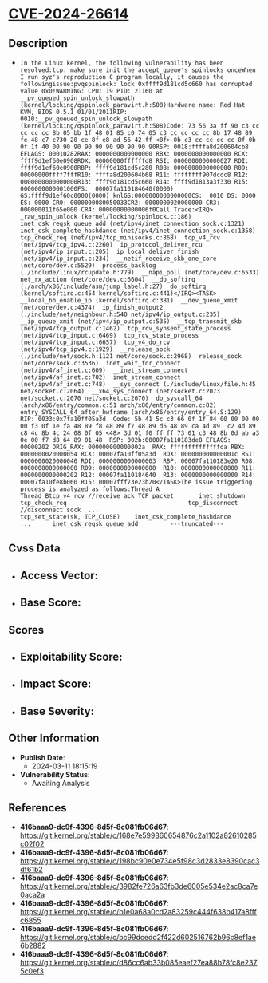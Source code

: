 
# [CVE-2024-26614](https://cve.mitre.org/cgi-bin/cvename.cgi?name=CVE-2024-26614)

## Description

- `In the Linux kernel, the following vulnerability has been resolved:tcp: make sure init the accept_queue's spinlocks onceWhen I run syz's reproduction C program locally, it causes the followingissue:pvqspinlock: lock 0xffff9d181cd5c660 has corrupted value 0x0!WARNING: CPU: 19 PID: 21160 at __pv_queued_spin_unlock_slowpath (kernel/locking/qspinlock_paravirt.h:508)Hardware name: Red Hat KVM, BIOS 0.5.1 01/01/2011RIP: 0010:__pv_queued_spin_unlock_slowpath (kernel/locking/qspinlock_paravirt.h:508)Code: 73 56 3a ff 90 c3 cc cc cc cc 8b 05 bb 1f 48 01 85 c0 74 05 c3 cc cc cc cc 8b 17 48 89 fe 48 c7 c730 20 ce 8f e8 ad 56 42 ff <0f> 0b c3 cc cc cc cc 0f 0b 0f 1f 40 00 90 90 90 90 90 90 90 90 90RSP: 0018:ffffa8d200604cb8 EFLAGS: 00010282RAX: 0000000000000000 RBX: 0000000000000000 RCX: ffff9d1ef60e0908RDX: 00000000ffffffd8 RSI: 0000000000000027 RDI: ffff9d1ef60e0900RBP: ffff9d181cd5c280 R08: 0000000000000000 R09: 00000000ffff7fffR10: ffffa8d200604b68 R11: ffffffff907dcdc8 R12: 0000000000000000R13: ffff9d181cd5c660 R14: ffff9d1813a3f330 R15: 0000000000001000FS:  00007fa110184640(0000) GS:ffff9d1ef60c0000(0000) knlGS:0000000000000000CS:  0010 DS: 0000 ES: 0000 CR0: 0000000080050033CR2: 0000000020000000 CR3: 000000011f65e000 CR4: 00000000000006f0Call Trace:<IRQ>  _raw_spin_unlock (kernel/locking/spinlock.c:186)  inet_csk_reqsk_queue_add (net/ipv4/inet_connection_sock.c:1321)  inet_csk_complete_hashdance (net/ipv4/inet_connection_sock.c:1358)  tcp_check_req (net/ipv4/tcp_minisocks.c:868)  tcp_v4_rcv (net/ipv4/tcp_ipv4.c:2260)  ip_protocol_deliver_rcu (net/ipv4/ip_input.c:205)  ip_local_deliver_finish (net/ipv4/ip_input.c:234)  __netif_receive_skb_one_core (net/core/dev.c:5529)  process_backlog (./include/linux/rcupdate.h:779)  __napi_poll (net/core/dev.c:6533)  net_rx_action (net/core/dev.c:6604)  __do_softirq (./arch/x86/include/asm/jump_label.h:27)  do_softirq (kernel/softirq.c:454 kernel/softirq.c:441)</IRQ><TASK>  __local_bh_enable_ip (kernel/softirq.c:381)  __dev_queue_xmit (net/core/dev.c:4374)  ip_finish_output2 (./include/net/neighbour.h:540 net/ipv4/ip_output.c:235)  __ip_queue_xmit (net/ipv4/ip_output.c:535)  __tcp_transmit_skb (net/ipv4/tcp_output.c:1462)  tcp_rcv_synsent_state_process (net/ipv4/tcp_input.c:6469)  tcp_rcv_state_process (net/ipv4/tcp_input.c:6657)  tcp_v4_do_rcv (net/ipv4/tcp_ipv4.c:1929)  __release_sock (./include/net/sock.h:1121 net/core/sock.c:2968)  release_sock (net/core/sock.c:3536)  inet_wait_for_connect (net/ipv4/af_inet.c:609)  __inet_stream_connect (net/ipv4/af_inet.c:702)  inet_stream_connect (net/ipv4/af_inet.c:748)  __sys_connect (./include/linux/file.h:45 net/socket.c:2064)  __x64_sys_connect (net/socket.c:2073 net/socket.c:2070 net/socket.c:2070)  do_syscall_64 (arch/x86/entry/common.c:51 arch/x86/entry/common.c:82)  entry_SYSCALL_64_after_hwframe (arch/x86/entry/entry_64.S:129)  RIP: 0033:0x7fa10ff05a3d  Code: 5b 41 5c c3 66 0f 1f 84 00 00 00 00 00 f3 0f 1e fa 48 89 f8 48 89 f7 48 89 d6 48 89 ca 4d 89  c2 4d 89 c8 4c 8b 4c 24 08 0f 05 <48> 3d 01 f0 ff ff 73 01 c3 48 8b 0d ab a3 0e 00 f7 d8 64 89 01 48  RSP: 002b:00007fa110183de8 EFLAGS: 00000202 ORIG_RAX: 000000000000002a  RAX: ffffffffffffffda RBX: 0000000020000054 RCX: 00007fa10ff05a3d  RDX: 000000000000001c RSI: 0000000020000040 RDI: 0000000000000003  RBP: 00007fa110183e20 R08: 0000000000000000 R09: 0000000000000000  R10: 0000000000000000 R11: 0000000000000202 R12: 00007fa110184640  R13: 0000000000000000 R14: 00007fa10fe8b060 R15: 00007fff73e23b20</TASK>The issue triggering process is analyzed as follows:Thread A                                       Thread Btcp_v4_rcv	//receive ack TCP packet       inet_shutdown  tcp_check_req                                  tcp_disconnect //disconnect sock  ...                                              tcp_set_state(sk, TCP_CLOSE)    inet_csk_complete_hashdance                ...      inet_csk_reqsk_queue_add         ---truncated---`

## Cvss Data

- **Access Vector**:
  - 
- **Base Score**:
  - 

## Scores

- **Exploitability Score**:
  - 
- **Impact Score**:
  - 
- **Base Severity**:
  - 

## Other Information

- **Publish Date**:
  - 2024-03-11 18:15:19
- **Vulnerability Status**:
  - Awaiting Analysis

## References

- **416baaa9-dc9f-4396-8d5f-8c081fb06d67**: https://git.kernel.org/stable/c/168e7e599860654876c2a1102a82610285c02f02
- **416baaa9-dc9f-4396-8d5f-8c081fb06d67**: https://git.kernel.org/stable/c/198bc90e0e734e5f98c3d2833e8390cac3df61b2
- **416baaa9-dc9f-4396-8d5f-8c081fb06d67**: https://git.kernel.org/stable/c/3982fe726a63fb3de6005e534e2ac8ca7e0aca2a
- **416baaa9-dc9f-4396-8d5f-8c081fb06d67**: https://git.kernel.org/stable/c/b1e0a68a0cd2a83259c444f638b417a8fffc6855
- **416baaa9-dc9f-4396-8d5f-8c081fb06d67**: https://git.kernel.org/stable/c/bc99dcedd2f422d602516762b96c8ef1ae6b2882
- **416baaa9-dc9f-4396-8d5f-8c081fb06d67**: https://git.kernel.org/stable/c/d86cc6ab33b085eaef27ea88b78fc8e2375c0ef3
